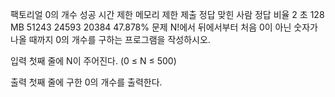 팩토리얼 0의 개수 성공
시간 제한 메모리 제한 제출 정답 맞힌 사람 정답 비율
2 초 128 MB 51243 24593 20384 47.878%
문제
N!에서 뒤에서부터 처음 0이 아닌 숫자가 나올 때까지 0의 개수를 구하는 프로그램을 작성하시오.

입력
첫째 줄에 N이 주어진다. (0 ≤ N ≤ 500)

출력
첫째 줄에 구한 0의 개수를 출력한다.
